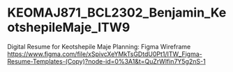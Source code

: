 # KEOMAJ871_BCL2302_Benjamin_KeotshepileMaje_ITW9
Digital Resume for Keotshepile Maje
Planning: Figma Wireframe
         https://www.figma.com/file/xSpivcXeYMkTsGDtdU0Pt1/ITW_Figma-Resume-Templates-(Copy)?node-id=0%3A1&t=QuZrWlfin7Y5g2nS-1

